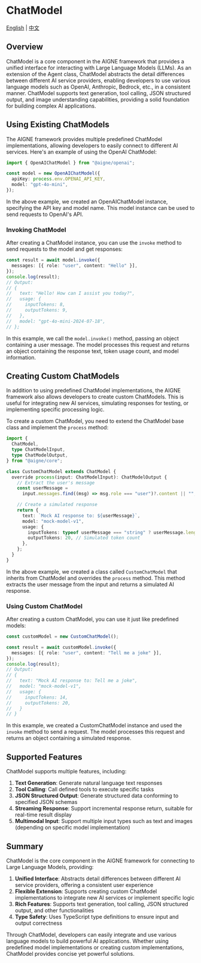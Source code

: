 # ChatModel

[English](./chat-model.md) | [中文](./chat-model.zh.md)

## Overview

ChatModel is a core component in the AIGNE framework that provides a unified interface for interacting with Large Language Models (LLMs). As an extension of the Agent class, ChatModel abstracts the detail differences between different AI service providers, enabling developers to use various language models such as OpenAI, Anthropic, Bedrock, etc., in a consistent manner. ChatModel supports text generation, tool calling, JSON structured output, and image understanding capabilities, providing a solid foundation for building complex AI applications.

## Using Existing ChatModels

The AIGNE framework provides multiple predefined ChatModel implementations, allowing developers to easily connect to different AI services. Here's an example of using the OpenAI ChatModel:

```ts file="../../docs-examples/test/concepts/chat-model.test.ts" region="example-chat-models-openai-create-model"
import { OpenAIChatModel } from "@aigne/openai";

const model = new OpenAIChatModel({
  apiKey: process.env.OPENAI_API_KEY,
  model: "gpt-4o-mini",
});
```

In the above example, we created an OpenAIChatModel instance, specifying the API key and model name. This model instance can be used to send requests to OpenAI's API.

### Invoking ChatModel

After creating a ChatModel instance, you can use the `invoke` method to send requests to the model and get responses:

```ts file="../../docs-examples/test/concepts/chat-model.test.ts" region="example-chat-models-openai-invoke"
const result = await model.invoke({
  messages: [{ role: "user", content: "Hello" }],
});
console.log(result);
// Output:
// {
//   text: "Hello! How can I assist you today?",
//   usage: {
//     inputTokens: 8,
//     outputTokens: 9,
//   },
//   model: "gpt-4o-mini-2024-07-18",
// };
```

In this example, we call the `model.invoke()` method, passing an object containing a user message. The model processes this request and returns an object containing the response text, token usage count, and model information.

## Creating Custom ChatModels

In addition to using predefined ChatModel implementations, the AIGNE framework also allows developers to create custom ChatModels. This is useful for integrating new AI services, simulating responses for testing, or implementing specific processing logic.

To create a custom ChatModel, you need to extend the ChatModel base class and implement the `process` method:

```ts file="../../docs-examples/test/concepts/chat-model.test.ts" region="example-chat-models-custom-implementation"
import {
  ChatModel,
  type ChatModelInput,
  type ChatModelOutput,
} from "@aigne/core";

class CustomChatModel extends ChatModel {
  override process(input: ChatModelInput): ChatModelOutput {
    // Extract the user's message
    const userMessage =
      input.messages.find((msg) => msg.role === "user")?.content || "";

    // Create a simulated response
    return {
      text: `Mock AI response to: ${userMessage}`,
      model: "mock-model-v1",
      usage: {
        inputTokens: typeof userMessage === "string" ? userMessage.length : 0,
        outputTokens: 20, // Simulated token count
      },
    };
  }
}
```

In the above example, we created a class called `CustomChatModel` that inherits from ChatModel and overrides the `process` method. This method extracts the user message from the input and returns a simulated AI response.

### Using Custom ChatModel

After creating a custom ChatModel, you can use it just like predefined models:

```ts file="../../docs-examples/test/concepts/chat-model.test.ts" region="example-chat-models-custom-usage"
const customModel = new CustomChatModel();

const result = await customModel.invoke({
  messages: [{ role: "user", content: "Tell me a joke" }],
});
console.log(result);
// Output:
// {
//   text: "Mock AI response to: Tell me a joke",
//   model: "mock-model-v1",
//   usage: {
//     inputTokens: 14,
//     outputTokens: 20,
//   }
// }
```

In this example, we created a CustomChatModel instance and used the `invoke` method to send a request. The model processes this request and returns an object containing a simulated response.

## Supported Features

ChatModel supports multiple features, including:

1. **Text Generation**: Generate natural language text responses
2. **Tool Calling**: Call defined tools to execute specific tasks
3. **JSON Structured Output**: Generate structured data conforming to specified JSON schemas
4. **Streaming Response**: Support incremental response return, suitable for real-time result display
5. **Multimodal Input**: Support multiple input types such as text and images (depending on specific model implementation)

## Summary

ChatModel is the core component in the AIGNE framework for connecting to Large Language Models, providing:

1. **Unified Interface**: Abstracts detail differences between different AI service providers, offering a consistent user experience
2. **Flexible Extension**: Supports creating custom ChatModel implementations to integrate new AI services or implement specific logic
3. **Rich Features**: Supports text generation, tool calling, JSON structured output, and other functionalities
4. **Type Safety**: Uses TypeScript type definitions to ensure input and output correctness

Through ChatModel, developers can easily integrate and use various language models to build powerful AI applications. Whether using predefined model implementations or creating custom implementations, ChatModel provides concise yet powerful solutions.
